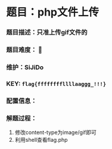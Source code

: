 # 题目：php文件上传

### 题目描述：只准上传gif文件的

### 题目难度： 🌟

### 维护：SiJiDo

### KEY: `flag{ffffffffllllaaggg_!!!}`

### 配置信息： 


### 解题过程：

1. 修改content-type为image/gif即可
2. 利用shell查看flag.php